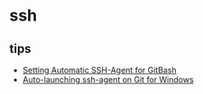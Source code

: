 # ssh

## tips

* [Setting Automatic SSH-Agent for GitBash](https://gist.github.com/adojos/5aab5e1dcedc16957c465be0212ea099)
* [Auto-launching ssh-agent on Git for Windows](https://docs.github.com/en/authentication/connecting-to-github-with-ssh/working-with-ssh-key-passphrases#auto-launching-ssh-agent-on-git-for-windows)